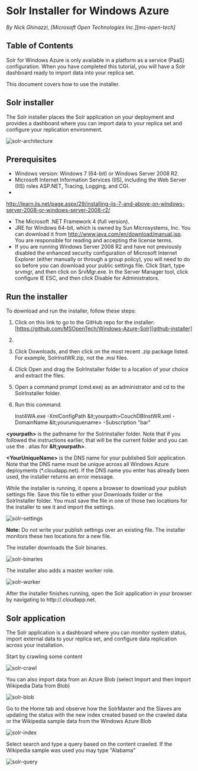 # Solr Installer for Windows Azure

*By Nick Ghinazzi, [Microsoft Open Technologies Inc.][ms-open-tech]*


## Table of Contents

Solr for Windows Azure is only available in a platform as a
 service (PaaS) configuration. When you have completed this
 tutorial, you will have a Solr dashboard ready to import data into
 your replica set.

This document covers how to use the installer.

## Solr installer

The Solr installer places the Solr application on your
 deployment and provides a dashboard where you can import data to
 your replica set and configure your replication environment.

![solr-architecture][1]

## Prerequisites

*   Windows version: Windows 7 (64-bit) or Windows Server 2008
 R2.
*   Microsoft Internet Information Services (IIS), including the
 Web Server (IIS) roles ASP.NET, Tracing, Logging, and CGI.
*   
 http://learn.iis.net/page.aspx/29/installing-iis-7-and-above-on-windows-server-2008-or-windows-server-2008-r2/
*   The Microsoft .NET Framework 4 (full version).
*   JRE for Windows 64-bit, which is owned by Sun Microsystems,
 Inc. You can download it from
 http://www.java.com/en/download/manual.jsp. You are responsible for
 reading and accepting the license terms.
*   If you are running Windows Server 2008 R2 and have not
 previously disabled the enhanced security configuration of
 Microsoft Internet Explorer (either manually or through a group
 policy), you will need to do so before you can download your public
 settings file. Click Start, type srvmgr, and then click on
 SrvMgr.exe. In the Server Manager tool, click configure IE ESC, and
 then click Disable for Administrators.

## Run the installer

To download and run the installer, follow these steps:

1.  Click on this link to go to the GitHub repo for the
 installer: [https://github.com/MSOpenTech/Windows-Azure-Solr][github-installer]
2.  
3.  Click Downloads, and then click on the most recent .zip package
 listed. For example, SolrInstWR.zip, not the .msi files.
4.  Click Open and drag the SolrInstaller folder to a location of
 your choice and extract the files.
5.  Open a command prompt (cmd.exe) as an administrator and cd to
 the SolrInstaller folder.
6.  Run this command.

    Inst4WA.exe -XmlConfigPath \&lt;yourpath&gt;CouchDBInstWR.xml -DomainName \&lt;youruniquename&gt; -Subscription "bar"

**&lt;yourpath&gt;** is the pathname for the SolrInstaller folder. Note that if you followed the instructions earlier, that will be the current folder and you can use the . alias for **\&lt;yourpath&gt;**.

**&lt;YourUniqueName&gt;** is the DNS name for your published Solr application. Note that the DNS name must be unique across all Windows Azure deployments (*.cloudapp.net). If the DNS name you enter has already been used, the installer returns an error message.

While the installer is running, it opens a browser to download
 your publish settings file. Save this file to either your Downloads
 folder or the SolrInstaller folder. You must save the file in one
 of those two locations for the installer to see it and import the
 settings.

![solr-settings][2]

**Note:** Do not write your publish settings over an existing file.
 The installer monitors these two locations for a new file.

The installer downloads the Solr binaries.

![solr-binaries][3]

The installer also adds a master worker role.

![solr-worker][4]

After the installer finishes running, open the Solr application
 in your browser by navigating to
 http://.cloudapp.net.

## Solr application

The Solr application is a dashboard where you can monitor system
 status, import external data to your replica set, and configure
 data replication across your installation.

Start by crawling some content

![solr-crawl][5]

You can also import data from an Azure Blob (select Import and
 then Import Wikipedia Data from Blob)

![solr-blob][6]

Go to the Home tab and observe how the SolrMaster and the Slaves
 are updating the status with the new index created based on the
 crawled data or the Wikipedia sample data from the Windows Azure
 Blob

![solr-index][7]

Select search and type a query based on the content crawled. If
 the Wikipedia sample was used you may type "Alabama"

![solr-query][8]

 [1]: ../Media/solr-architecture_499x305.jpg
 [2]: ../Media/solr-settings_500x340.jpg
 [3]: ../Media/solr-binaries_500x253.jpg
 [4]: ../Media/solr-worker_500x250.jpg
 [5]: ../Media/solr-crawl_500x310.jpg
 [6]: ../Media/solr-blob_500x273.jpg
 [7]: ../Media/solr-index_496x280.jpg
 [8]: ../Media/solr-query_499x290.jpg  
 [github-installer]: https://github.com/MSOpenTech/Windows-Azure-Solr